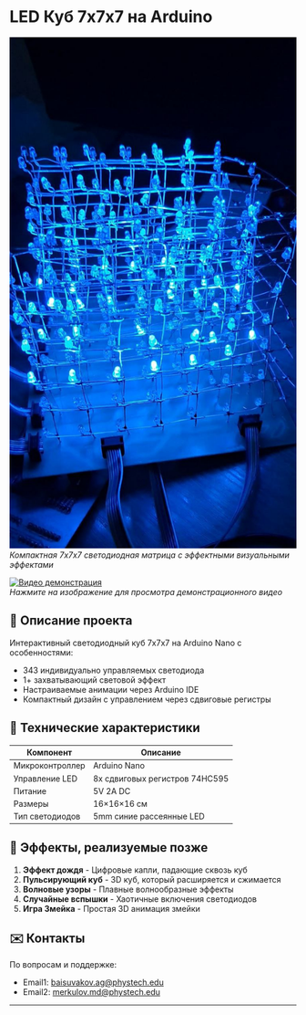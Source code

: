 # LED Куб 7x7x7 на Arduino

![Превью LED Куба](LED.jpeg)  
*Компактная 7x7x7 светодиодная матрица с эффектными визуальными эффектами*

[![Видео демонстрация](https://img.youtube.com/vi/dQw4w9WgXcQ/0.jpg)](LED.mp4)  
*Нажмите на изображение для просмотра демонстрационного видео*

## 📌 Описание проекта
Интерактивный светодиодный куб 7x7x7 на Arduino Nano с особенностями:
- 343 индивидуально управляемых светодиода
- 1+ захватывающий световой эффект
- Настраиваемые анимации через Arduino IDE
- Компактный дизайн с управлением через сдвиговые регистры

## 🔧 Технические характеристики
| Компонент        | Описание                          |
|------------------|----------------------------------|
| Микроконтроллер  | Arduino Nano                     |
| Управление LED   | 8x сдвиговых регистров 74HC595  |
| Питание          | 5V 2A DC                        |
| Размеры          | 16×16×16 см                     |
| Тип светодиодов  | 5mm синие рассеянные LED         |

## 🌟 Эффекты, реализуемые позже
1. **Эффект дождя** - Цифровые капли, падающие сквозь куб
2. **Пульсирующий куб** - 3D куб, который расширяется и сжимается
3. **Волновые узоры** - Плавные волнообразные эффекты
4. **Случайные вспышки** - Хаотичные включения светодиодов
5. **Игра Змейка** - Простая 3D анимация змейки


## ✉️ Контакты
По вопросам и поддержке:
- Email1: baisuvakov.ag@phystech.edu
- Email2: merkulov.md@phystech.edu
---
